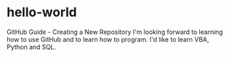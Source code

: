 # hello-world
GitHub Guide - Creating a New Repository
I'm looking forward to learning how to use GitHub and to learn how to program.  I'd like to learn VBA, Python and SQL.
